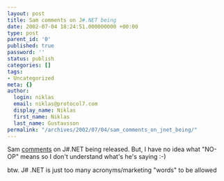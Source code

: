 ```yaml
---
layout: post
title: Sam comments on J#.NET being
date: 2002-07-04 18:24:51.000000000 +00:00
type: post
parent_id: '0'
published: true
password: ''
status: publish
categories: []
tags:
- Uncategorized
meta: {}
author:
  login: niklas
  email: niklas@protocol7.com
  display_name: Niklas
  first_name: Niklas
  last_name: Gustavsson
permalink: "/archives/2002/07/04/sam_comments_on_jnet_being/"
---
```

Sam [comments](http://radio.weblogs.com/0105852/2002/07/04.html#a674) on J#.NET being released. But, I have no idea what "NO-OP" means so I don't understand what's he's saying :-)

btw. J# .NET is just too many acronyms/marketing "words" to be allowed

